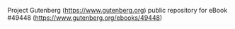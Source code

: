 Project Gutenberg (https://www.gutenberg.org) public repository for eBook #49448 (https://www.gutenberg.org/ebooks/49448)
